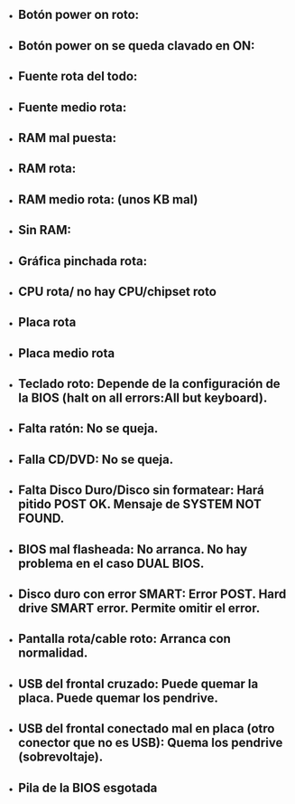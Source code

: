 * ## Botón power on roto:
* ## Botón power on se queda clavado en ON:
* ## Fuente rota del todo:
* ## Fuente medio rota:
* ## RAM mal puesta:
* ## RAM rota:
* ## RAM medio rota: (unos KB mal)
* ## Sin RAM:
* ## Gráfica pinchada rota:
* ## CPU rota/ no hay CPU/chipset roto
* ## Placa rota
* ## Placa medio rota
* ## Teclado roto: Depende de la configuración de la BIOS (halt on all errors:All but keyboard).
* ## Falta ratón: No se queja.
* ## Falla CD/DVD: No se queja.
* ## Falta Disco Duro/Disco sin formatear: Hará pitido POST OK. Mensaje de SYSTEM NOT FOUND.
* ## BIOS mal flasheada: No arranca. No hay problema en el caso DUAL BIOS.
* ## Disco duro con error SMART: Error POST. Hard drive SMART error. Permite omitir el error.
* ## Pantalla rota/cable roto: Arranca con normalidad.
* ## USB del frontal cruzado: Puede quemar la placa. Puede quemar los pendrive.
* ## USB del frontal conectado mal en placa (otro conector que no es USB): Quema los pendrive (sobrevoltaje).
* ## Pila de la BIOS esgotada
